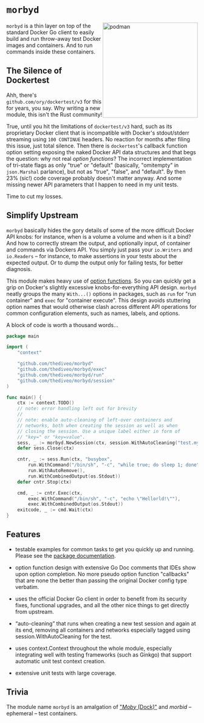 # `morbyd`
<img title="podman" src="art/_images/morbyd.png" width="250" style="float: right;">

`morbyd` is a thin layer on top of the standard Docker Go client to easily build
and run throw-away test Docker images and containers. And to run commands inside
these containers.

## The Silence of Dockertest

Ahh, there's `github.com/ory/dockertest/v3` for this for years, you say. Why
writing a new module, this isn't the Rust community!

True, until you hit the limitations of `dockertest/v3` hard, such as its
proprietary Docker client that is incompatible with Docker's stdout/stderr
streaming using `100 CONTINUE` headers. No reaction for months after filing this
issue, just total silence. Then there is `dockertest`'s callback function option
setting exposing the naked Docker API data structures and that begs the
question: why not real _option functions_? The incorrect implementation of
tri-state flags as only "true" or "default" (basically, "omitempty" in
`json.Marshal` parlance), but not as "true", "false", and "default". By then 23%
(sic!) code coverage probably doesn't matter anyway. And some missing newer API
parameters that I happen to need in my unit tests.

Time to cut my losses.

## Simplify Upstream

`morbyd` basically hides the gory details of some of the more difficult Docker
API knobs: for instance, when is a volume a volume and when is it a bind? And
how to correctly stream the output, and optionally input, of container and
commands via Dockers API. You simply just pass your `io.Writers` and
`io.Readers` – for instance, to make assertions in your tests about the expected
output. Or to dump the output only for failing tests, for better diagnosis.

This module makes heavy use of [option
functions](https://dave.cheney.net/2014/10/17/functional-options-for-friendly-apis).
So you can quickly get a grip on Docker's slightly excessive
knobs-for-everything API design. `morbyd` neatly groups the many `With...()`
options in packages, such as `run` for "run container" and `exec` for "container
execute". This design avoids stuttering option names that would otherwise clash
across different API operations for common configuration elements, such as
names, labels, and options.

A block of code is worth a thousand words...

```go
package main

import (
    "context"

    "github.com/thediveo/morbyd"
    "github.com/thediveo/morbyd/exec"
    "github.com/thediveo/morbyd/run"
    "github.com/thediveo/morbyd/session"
)

func main() {
    ctx := context.TODO()
    // note: error handling left out for brevity
    //
    // note: enable auto-cleaning of left-over containers and
    // networks, both when creating the session as well as when
    // closing the session. Use a unique label either in form of
    // "key=" or "key=value".
    sess, _ := morbyd.NewSession(ctx, session.WithAutoCleaning("test.mytest="))
    defer sess.Close(ctx)

    cntr, _ := sess.Run(ctx, "busybox",
        run.WithCommand("/bin/sh", "-c", "while true; do sleep 1; done"),
        run.WithAutoRemove(),
        run.WithCombinedOutput(os.Stdout))
    defer cntr.Stop(ctx)

    cmd, _ := cntr.Exec(ctx,
        exec.WithCommand("/bin/sh", "-c", "echo \"Hellorld!\""),
        exec.WithCombinedOutput(os.Stdout))
    exitcode, _ := cmd.Wait(ctx)
}
```

## Features

- testable examples for common tasks to get you quickly up and running. Please
  see the [package
  documentation](https://pkg.go.dev/github.com/thediveo/morbyd).

- option function design with extensive Go Doc comments that IDEs show upon
  option completion. No more pseudo option function "callbacks" that are none
  the better than passing the original Docker config type verbatim.

- uses the official Docker Go client in order to benefit from its security
  fixes, functional upgrades, and all the other nice things to get directly from
  upstream.

- “auto-cleaning” that runs when creating a new test session and again at its
  end, removing all containers and networks especially tagged using
  session.WithAutoCleaning for the test.

- uses context.Context throughout the whole module, especially integrating well
  with testing frameworks (such as Ginkgo) that support automatic unit test
  context creation.

- extensive unit tests with large coverage.

## Trivia

The module name `morbyd` is an amalgation of ["_Moby_
(Dock)"](https://www.docker.com/blog/call-me-moby-dock/) and _morbid_ –
ephemeral – test containers.
